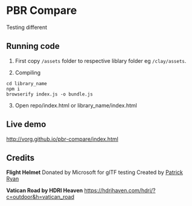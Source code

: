 # PBR Compare

Testing different

## Running code

1. First copy `/assets` folder to respective liblary folder eg `/clay/assets`.

2. Compiling
```
cd library_name
npm i
browserify index.js -o bundle.js
```

3. Open repo/index.html or library_name/index.html

## Live demo

http://vorg.github.io/pbr-compare/index.html

## Credits

**Flight Helmet**
Donated by Microsoft for glTF testing
Created by [Patrick Ryan](https://www.linkedin.com/in/patrickcryan)

**Vatican Road by HDRI Heaven**
https://hdrihaven.com/hdri/?c=outdoor&h=vatican_road


